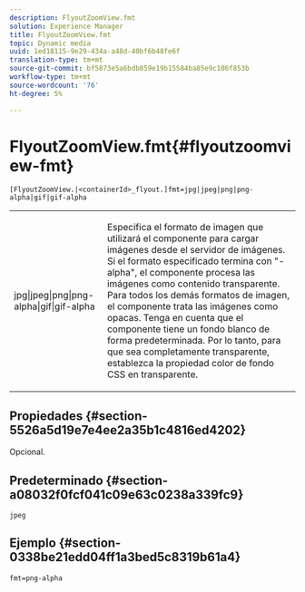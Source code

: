 ```yaml
---
description: FlyoutZoomView.fmt
solution: Experience Manager
title: FlyoutZoomView.fmt
topic: Dynamic media
uuid: 1ed18115-9e29-434a-a48d-40bf6b48fe6f
translation-type: tm+mt
source-git-commit: bf5873e5a6bdb859e19b15584ba85e9c106f853b
workflow-type: tm+mt
source-wordcount: '76'
ht-degree: 5%

---
```



# FlyoutZoomView.fmt{#flyoutzoomview-fmt}

`[FlyoutZoomView.|<containerId>_flyout.]fmt=jpg|jpeg|png|png-alpha|gif|gif-alpha`

<table id="table_12B0B59D83BC40FCB957F41B331A1EF9"> 
 <tbody> 
  <tr> 
   <td colname="col1"> <p><span class="codeph"> jpg|jpeg|png|png-alpha|gif|gif-alpha</span> </p> </td> 
   <td colname="col2"> <p> Especifica el formato de imagen que utilizará el componente para cargar imágenes desde el servidor de imágenes. Si el formato especificado termina con <span class="codeph"> "-alpha"</span>, el componente procesa las imágenes como contenido transparente. Para todos los demás formatos de imagen, el componente trata las imágenes como opacas. Tenga en cuenta que el componente tiene un fondo blanco de forma predeterminada. Por lo tanto, para que sea completamente transparente, establezca la propiedad <span class="codeph"> color de fondo</span> CSS en <span class="codeph"> transparente</span>. </p> </td> 
  </tr> 
 </tbody> 
</table>

## Propiedades {#section-5526a5d19e7e4ee2a35b1c4816ed4202}

Opcional.

## Predeterminado {#section-a08032f0fcf041c09e63c0238a339fc9}

`jpeg`

## Ejemplo {#section-0338be21edd04ff1a3bed5c8319b61a4}

`fmt=png-alpha`
